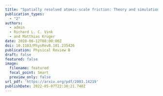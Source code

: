 ```yaml
---
title: "Spatially resolved atomic-scale friction: Theory and simulation"
publication_types:
  - "2"
authors:
  - admin
  - Richard L. C. Vink
  - and Matthias Krüger
date: 2020-06-12T08:00:00Z
doi: 10.1103/PhysRevB.101.235426
publication: Physical Review B
draft: false
featured: false
image:
  filename: featured
  focal_point: Smart
  preview_only: false
url_pdf: 'https://arxiv.org/pdf/2003.14219'
publishDate: 2022-05-07T22:38:21.740Z
---
```


